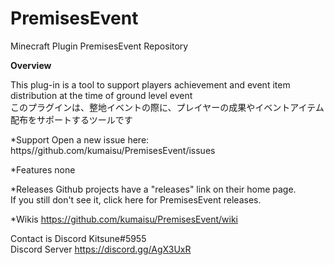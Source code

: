 # PremisesEvent
Minecraft Plugin PremisesEvent Repository

**Overview**

This plug-in is a tool to support players achievement and event item distribution at the time of ground level event  
このプラグインは、整地イベントの際に、プレイヤーの成果やイベントアイテム配布をサポートするツールです  
  
*Support
Open a new issue here: https//github.com/kumaisu/PremisesEvent/issues  

*Features
none  

*Releases
Github projects have a "releases" link on their home page.  
If you still don't see it, click here for PremisesEvent releases.  

*Wikis
https://github.com/kumaisu/PremisesEvent/wiki

Contact is Discord Kitsune#5955  
Discord Server https://discord.gg/AgX3UxR  
